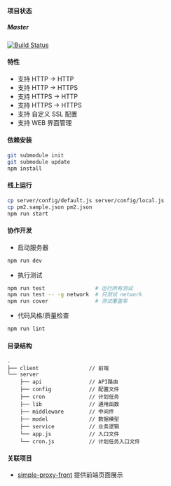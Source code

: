 #### 项目状态

##### Master

[![Build Status](https://travis-ci.org/qious/simple-proxy.svg?branch=master)](https://travis-ci.org/qious/simple-proxy)


#### 特性

* 支持 HTTP -> HTTP
* 支持 HTTP -> HTTPS
* 支持 HTTPS -> HTTP
* 支持 HTTPS -> HTTPS
* 支持 自定义 SSL 配置
* 支持 WEB 界面管理

#### **依赖安装**

```bash
git submodule init
git submodule update
npm install
```

#### **线上运行**

```bash
cp server/config/default.js server/config/local.js
cp pm2.sample.json pm2.json
npm run start
```

#### **协作开发**

* 启动服务器

```bash
npm run dev
```

* 执行测试

```bash
npm run test                # 运行所有测试
npm run test -- -g network  # 只测试 network
npm run cover               # 测试覆盖率
```

* 代码风格/质量检查

```bash
npm run lint
```

#### **目录结构**

    .
    ├── client                // 前端
    └── server
        ├── api               // API路由
        ├── config            // 配置文件
        ├── cron              // 计划任务
        ├── lib               // 通用函数
        ├── middleware        // 中间件
        ├── model             // 数据模型
        ├── service           // 业务逻辑
        └── app.js            // 入口文件
        └── cron.js           // 计划任务入口文件

#### **关联项目**
* [simple-proxy-front](https://github.com/qious/simple-proxy-front) 提供前端页面展示
